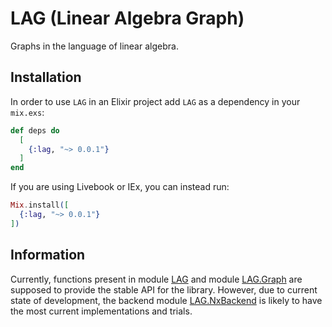 # LAG (Linear Algebra Graph)

Graphs in the language of linear algebra.

## Installation

In order to use `LAG` in an Elixir project add `LAG` as a dependency in your `mix.exs`:

```elixir
def deps do
  [
    {:lag, "~> 0.0.1"}
  ]
end
```

If you are using Livebook or IEx, you can instead run:

```elixir
Mix.install([
  {:lag, "~> 0.0.1"}
])
```

## Information

Currently, functions present in module [LAG](https://github.com/0urobor0s/lag/blob/main/lib/lag.ex) and module [LAG.Graph](https://github.com/0urobor0s/lag/blob/main/lib/lag/graph.ex) are supposed to provide the stable API for the library.
However, due to current state of development, the backend module [LAG.NxBackend](https://github.com/0urobor0s/lag/blob/main/lib/lag/nx_backend.ex) is likely to have the most current implementations and trials.
